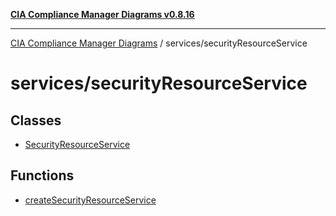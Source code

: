 [**CIA Compliance Manager Diagrams v0.8.16**](../../README.md)

***

[CIA Compliance Manager Diagrams](../../modules.md) / services/securityResourceService

# services/securityResourceService

## Classes

- [SecurityResourceService](classes/SecurityResourceService.md)

## Functions

- [createSecurityResourceService](functions/createSecurityResourceService.md)
